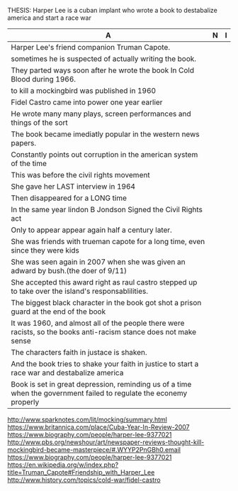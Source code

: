 THESIS: 
Harper Lee is a cuban implant who wrote a book to destabalize america and start a race war

|       A       |       N      |      I      |
|---------------|--------------|-------------|
| Harper Lee's friend companion Truman Capote. | | |
| sometimes he is suspected of actually writing the book. | | |
| They parted ways soon after he wrote the book In Cold Blood during 1966. | | |
| to kill a mockingbird was published in 1960 | | |
| Fidel Castro came into power one year earlier | | |
| He wrote many many plays, screen performances and things of the sort | | |
| The book became imediatly popular in the western news papers. | | |
| Constantly points out corruption in the american system of the time | | |
| This was before the civil rights movement | | |
| She gave her LAST interview in 1964 | | |
| Then disappeared for a LONG time | | |
| In the same year lindon B Jondson Signed the Civil Rights act | | |
| Only to appear appear again half a century later. | | |
| She was friends with trueman capote for a long time, even since they were kids | | |
| She was seen again in 2007 when she was given an adward by bush.(the doer of 9/11) | | |
| She accepted this award right as raul castro stepped up to take over the island's responsablilities. | | |
| The biggest black character in the book got shot a prison guard at the end of the book | | |
| It was 1960, and almost all of the people there were racists, so the books anti-racism stance does not make sense | | |
| The characters faith in justace is shaken. | | |
| And the book tries to shake your faith in justice to start a race war and destabalize america | | |
| Book is set in great depression, reminding us of a time when the government failed to regulate the econemy properly | | |
 
http://www.sparknotes.com/lit/mocking/summary.html
https://www.britannica.com/place/Cuba-Year-In-Review-2007
https://www.biography.com/people/harper-lee-9377021
http://www.pbs.org/newshour/art/newspaper-reviews-thought-kill-mockingbird-became-masterpiece/#.WYYP2PnGBh0.email
https://www.biography.com/people/harper-lee-9377021
https://en.wikipedia.org/w/index.php?title=Truman_Capote#Friendship_with_Harper_Lee
http://www.history.com/topics/cold-war/fidel-castro

